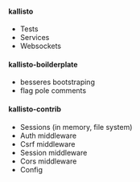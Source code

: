 #### kallisto
* Tests
* Services
* Websockets


#### kallisto-boilderplate
* besseres bootstraping
* flag pole comments

#### kallisto-contrib
* Sessions (in memory, file system)
* Auth middleware
* Csrf middleware
* Session middleware
* Cors middleware
* Config
